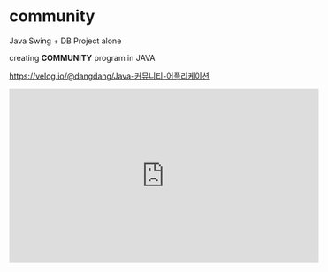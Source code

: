 # community
Java Swing + DB Project alone


creating **COMMUNITY** program in JAVA

https://velog.io/@dangdang/Java-커뮤니티-어플리케이션


<iframe width="560" height="315" src="https://www.youtube.com/embed/V_zrQu_Y7VM" title="YouTube video player" frameborder="0" allow="accelerometer; autoplay; clipboard-write; encrypted-media; gyroscope; picture-in-picture; web-share" allowfullscreen></iframe>

